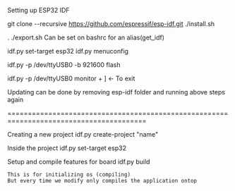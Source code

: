 
Setting up ESP32 IDF

git clone --recursive https://github.com/espressif/esp-idf.git
./install.sh

. ./export.sh 
Can be set on bashrc for an alias(get_idf)

idf.py set-target esp32
idf.py menuconfig

idf.py -p /dev/ttyUSB0 -b 921600 flash

idf.py -p /dev/ttyUSB0 monitor
<Ctrl> + ] <- To exit

Updating can be done by removing esp-idf folder and running above steps again



========================================================================================

Creating a new project
	idf.py create-project "name"

Inside the project 
	idf.py set-target esp32

Setup and compile features for board
	idf.py build

	This is for initializing os (compiling)
	But every time we modify only compiles the application ontop
